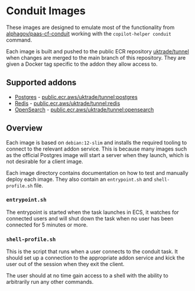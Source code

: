 # Conduit Images

These images are designed to emulate most of the functionality from
[alphagov/paas-cf-conduit](https://github.com/alphagov/paas-cf-conduit)
working with the `copilot-helper conduit` command.

Each image is built and pushed to the public ECR repository
[uktrade/tunnel](https://gallery.ecr.aws/uktrade/tunnel) when changes
are merged to the main branch of this repository. They are given a
Docker tag specific to the addon they allow access to.

## Supported addons

- [Postgres](./postgres) - [public.ecr.aws/uktrade/tunnel:postgres](https://gallery.ecr.aws/uktrade/tunnel)
- [Redis](./redis) - [public.ecr.aws/uktrade/tunnel:redis](https://gallery.ecr.aws/uktrade/tunnel)
- [OpenSearch](./opensearch) - [public.ecr.aws/uktrade/tunnel:opensearch](https://gallery.ecr.aws/uktrade/tunnel)

## Overview

Each image is based on `debian:12-slim` and installs the required tooling to
connect to the relevant addon service. This is because many images such as
the official Postgres image will start a server when they launch, which is
not desirable for a client image.

Each image directory contains documentation on how to test and manually deploy
each image. They also contain an `entrypoint.sh` and `shell-profile.sh` file.

### `entrypoint.sh`

The entrypoint is started when the task launches in ECS, it watches for
connected users and will shut down the task when no user has been connected
for 5 minutes or more.

### `shell-profile.sh`

This is the script that runs when a user connects to the conduit task.
It should set up a connection to the appropriate addon service and kick
the user out of the session when they exit the client.

The user should at no time gain access to a shell with the ability to
arbitrarily run any other commands.
